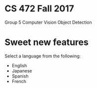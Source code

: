# CS 472 Fall 2017
Group 5
Computer Vision Object Detection

# Sweet new features
Select a language from the following:
* English
* Japanese
* Spanish
* French

